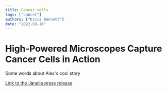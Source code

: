 ```yaml
---
title: Cancer cells 
tags: ["cancer"]
authors: ["Davis Bennett"]
date: "2022-09-16"
---
```

# High-Powered Microscopes Capture Cancer Cells in Action

Some words about Alex's cool story

[Link to the Janelia press release](https://www.janelia.org/news/high-powered-microscopes-capture-cancer-cells-in-action)
